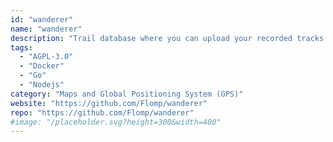 ```yaml
---
id: "wanderer"
name: "wanderer"
description: "Trail database where you can upload your recorded tracks or create new ones and add various metadata to build an easily searchable catalogue."
tags:
  - "AGPL-3.0"
  - "Docker"
  - "Go"
  - "Nodejs"
category: "Maps and Global Positioning System (GPS)"
website: "https://github.com/Flomp/wanderer"
repo: "https://github.com/Flomp/wanderer"
#image: "/placeholder.svg?height=300&width=400"
---
```


